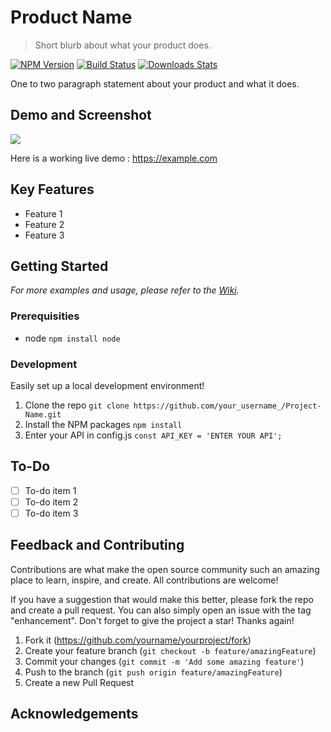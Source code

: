 # Product Name
> Short blurb about what your product does.

[![NPM Version][npm-image]][npm-url]
[![Build Status][travis-image]][travis-url]
[![Downloads Stats][npm-downloads]][npm-url]

One to two paragraph statement about your product and what it does.

## Demo and Screenshot
![](header.png)

Here is a working live demo : https://example.com

## Key Features
- Feature 1
- Feature 2
- Feature 3

## Getting Started
_For more examples and usage, please refer to the [Wiki][wiki]._

### Prerequisities
- node `npm install node`

### Development
Easily set up a local development environment!

1. Clone the repo
    ```git clone https://github.com/your_username_/Project-Name.git```
2. Install the NPM packages 
    ```npm install```
3. Enter your API in config.js
    ```const API_KEY = 'ENTER YOUR API';```

## To-Do
- [ ] To-do item 1
- [ ] To-do item 2
- [ ] To-do item 3

## Feedback and Contributing
Contributions are what make the open source community such an amazing place to learn, inspire, and create. All contributions are welcome!

If you have a suggestion that would make this better, please fork the repo and create a pull request. You can also simply open an issue with the tag "enhancement". Don't forget to give the project a star! Thanks again!

1. Fork it (<https://github.com/yourname/yourproject/fork>)
2. Create your feature branch (`git checkout -b feature/amazingFeature`)
3. Commit your changes (`git commit -m 'Add some amazing feature'`)
4. Push to the branch (`git push origin feature/amazingFeature`)
5. Create a new Pull Request

## Acknowledgements

<!-- Markdown link & img dfn's -->
[npm-image]: https://img.shields.io/npm/v/datadog-metrics.svg?style=flat-square
[npm-url]: https://npmjs.org/package/datadog-metrics
[npm-downloads]: https://img.shields.io/npm/dm/datadog-metrics.svg?style=flat-square
[travis-image]: https://img.shields.io/travis/dbader/node-datadog-metrics/master.svg?style=flat-square
[travis-url]: https://travis-ci.org/dbader/node-datadog-metrics
[wiki]: https://github.com/yourname/yourproject/wiki
